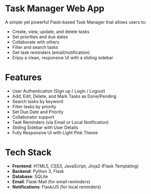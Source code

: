 #  Task Manager Web App

A simple yet powerful Flask-based Task Manager that allows users to:

- Create, view, update, and delete tasks
- Set priorities and due dates
- Collaborate with others
- Filter and search tasks
- Get task reminders (email/notification)
- Enjoy a clean, responsive UI with a sliding sidebar


# Features

- User Authentication (Sign up / Login / Logout)
- Add, Edit, Delete, and Mark Tasks as Done/Pending
- Search tasks by keyword
- Filter tasks by priority
- Set Due Date and Priority
- Collaborator support
- Task Reminders (via Email or Local Notification)
- Sliding Sidebar with User Details
- Fully Responsive UI with Light Pink Theme


# Tech Stack

- **Frontend**: HTML5, CSS3, JavaScript, Jinja2 (Flask Templating)
- **Backend**: Python 3, Flask
- **Database**: SQLite
- **Email**: Flask-Mail (for email reminders)
- **Notifications**: Flask/JS (for local reminders)




